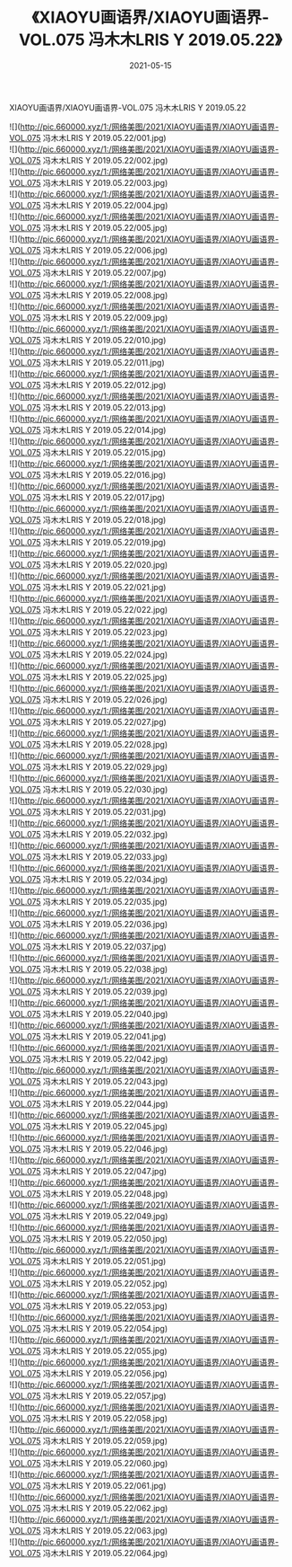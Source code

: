 ﻿---
layout: post
title:  《XIAOYU画语界/XIAOYU画语界-VOL.075 冯木木LRIS Y 2019.05.22》
date:   2021-05-15
img: http://pic.660000.xyz/1:/网络美图/2021/XIAOYU画语界/XIAOYU画语界-VOL.075 冯木木LRIS Y 2019.05.22/000.jpg
categories: [美女, 清纯, 唯美]
---

XIAOYU画语界/XIAOYU画语界-VOL.075 冯木木LRIS Y 2019.05.22

 ![](http://pic.660000.xyz/1:/网络美图/2021/XIAOYU画语界/XIAOYU画语界-VOL.075 冯木木LRIS Y 2019.05.22/001.jpg) <br>![](http://pic.660000.xyz/1:/网络美图/2021/XIAOYU画语界/XIAOYU画语界-VOL.075 冯木木LRIS Y 2019.05.22/002.jpg) <br>![](http://pic.660000.xyz/1:/网络美图/2021/XIAOYU画语界/XIAOYU画语界-VOL.075 冯木木LRIS Y 2019.05.22/003.jpg) <br>![](http://pic.660000.xyz/1:/网络美图/2021/XIAOYU画语界/XIAOYU画语界-VOL.075 冯木木LRIS Y 2019.05.22/004.jpg) <br>![](http://pic.660000.xyz/1:/网络美图/2021/XIAOYU画语界/XIAOYU画语界-VOL.075 冯木木LRIS Y 2019.05.22/005.jpg) <br>![](http://pic.660000.xyz/1:/网络美图/2021/XIAOYU画语界/XIAOYU画语界-VOL.075 冯木木LRIS Y 2019.05.22/006.jpg) <br>![](http://pic.660000.xyz/1:/网络美图/2021/XIAOYU画语界/XIAOYU画语界-VOL.075 冯木木LRIS Y 2019.05.22/007.jpg) <br>![](http://pic.660000.xyz/1:/网络美图/2021/XIAOYU画语界/XIAOYU画语界-VOL.075 冯木木LRIS Y 2019.05.22/008.jpg) <br>![](http://pic.660000.xyz/1:/网络美图/2021/XIAOYU画语界/XIAOYU画语界-VOL.075 冯木木LRIS Y 2019.05.22/009.jpg) <br>![](http://pic.660000.xyz/1:/网络美图/2021/XIAOYU画语界/XIAOYU画语界-VOL.075 冯木木LRIS Y 2019.05.22/010.jpg) <br>![](http://pic.660000.xyz/1:/网络美图/2021/XIAOYU画语界/XIAOYU画语界-VOL.075 冯木木LRIS Y 2019.05.22/011.jpg) <br>![](http://pic.660000.xyz/1:/网络美图/2021/XIAOYU画语界/XIAOYU画语界-VOL.075 冯木木LRIS Y 2019.05.22/012.jpg) <br>![](http://pic.660000.xyz/1:/网络美图/2021/XIAOYU画语界/XIAOYU画语界-VOL.075 冯木木LRIS Y 2019.05.22/013.jpg) <br>![](http://pic.660000.xyz/1:/网络美图/2021/XIAOYU画语界/XIAOYU画语界-VOL.075 冯木木LRIS Y 2019.05.22/014.jpg) <br>![](http://pic.660000.xyz/1:/网络美图/2021/XIAOYU画语界/XIAOYU画语界-VOL.075 冯木木LRIS Y 2019.05.22/015.jpg) <br>![](http://pic.660000.xyz/1:/网络美图/2021/XIAOYU画语界/XIAOYU画语界-VOL.075 冯木木LRIS Y 2019.05.22/016.jpg) <br>![](http://pic.660000.xyz/1:/网络美图/2021/XIAOYU画语界/XIAOYU画语界-VOL.075 冯木木LRIS Y 2019.05.22/017.jpg) <br>![](http://pic.660000.xyz/1:/网络美图/2021/XIAOYU画语界/XIAOYU画语界-VOL.075 冯木木LRIS Y 2019.05.22/018.jpg) <br>![](http://pic.660000.xyz/1:/网络美图/2021/XIAOYU画语界/XIAOYU画语界-VOL.075 冯木木LRIS Y 2019.05.22/019.jpg) <br>![](http://pic.660000.xyz/1:/网络美图/2021/XIAOYU画语界/XIAOYU画语界-VOL.075 冯木木LRIS Y 2019.05.22/020.jpg) <br>![](http://pic.660000.xyz/1:/网络美图/2021/XIAOYU画语界/XIAOYU画语界-VOL.075 冯木木LRIS Y 2019.05.22/021.jpg) <br>![](http://pic.660000.xyz/1:/网络美图/2021/XIAOYU画语界/XIAOYU画语界-VOL.075 冯木木LRIS Y 2019.05.22/022.jpg) <br>![](http://pic.660000.xyz/1:/网络美图/2021/XIAOYU画语界/XIAOYU画语界-VOL.075 冯木木LRIS Y 2019.05.22/023.jpg) <br>![](http://pic.660000.xyz/1:/网络美图/2021/XIAOYU画语界/XIAOYU画语界-VOL.075 冯木木LRIS Y 2019.05.22/024.jpg) <br>![](http://pic.660000.xyz/1:/网络美图/2021/XIAOYU画语界/XIAOYU画语界-VOL.075 冯木木LRIS Y 2019.05.22/025.jpg) <br>![](http://pic.660000.xyz/1:/网络美图/2021/XIAOYU画语界/XIAOYU画语界-VOL.075 冯木木LRIS Y 2019.05.22/026.jpg) <br>![](http://pic.660000.xyz/1:/网络美图/2021/XIAOYU画语界/XIAOYU画语界-VOL.075 冯木木LRIS Y 2019.05.22/027.jpg) <br>![](http://pic.660000.xyz/1:/网络美图/2021/XIAOYU画语界/XIAOYU画语界-VOL.075 冯木木LRIS Y 2019.05.22/028.jpg) <br>![](http://pic.660000.xyz/1:/网络美图/2021/XIAOYU画语界/XIAOYU画语界-VOL.075 冯木木LRIS Y 2019.05.22/029.jpg) <br>![](http://pic.660000.xyz/1:/网络美图/2021/XIAOYU画语界/XIAOYU画语界-VOL.075 冯木木LRIS Y 2019.05.22/030.jpg) <br>![](http://pic.660000.xyz/1:/网络美图/2021/XIAOYU画语界/XIAOYU画语界-VOL.075 冯木木LRIS Y 2019.05.22/031.jpg) <br>![](http://pic.660000.xyz/1:/网络美图/2021/XIAOYU画语界/XIAOYU画语界-VOL.075 冯木木LRIS Y 2019.05.22/032.jpg) <br>![](http://pic.660000.xyz/1:/网络美图/2021/XIAOYU画语界/XIAOYU画语界-VOL.075 冯木木LRIS Y 2019.05.22/033.jpg) <br>![](http://pic.660000.xyz/1:/网络美图/2021/XIAOYU画语界/XIAOYU画语界-VOL.075 冯木木LRIS Y 2019.05.22/034.jpg) <br>![](http://pic.660000.xyz/1:/网络美图/2021/XIAOYU画语界/XIAOYU画语界-VOL.075 冯木木LRIS Y 2019.05.22/035.jpg) <br>![](http://pic.660000.xyz/1:/网络美图/2021/XIAOYU画语界/XIAOYU画语界-VOL.075 冯木木LRIS Y 2019.05.22/036.jpg) <br>![](http://pic.660000.xyz/1:/网络美图/2021/XIAOYU画语界/XIAOYU画语界-VOL.075 冯木木LRIS Y 2019.05.22/037.jpg) <br>![](http://pic.660000.xyz/1:/网络美图/2021/XIAOYU画语界/XIAOYU画语界-VOL.075 冯木木LRIS Y 2019.05.22/038.jpg) <br>![](http://pic.660000.xyz/1:/网络美图/2021/XIAOYU画语界/XIAOYU画语界-VOL.075 冯木木LRIS Y 2019.05.22/039.jpg) <br>![](http://pic.660000.xyz/1:/网络美图/2021/XIAOYU画语界/XIAOYU画语界-VOL.075 冯木木LRIS Y 2019.05.22/040.jpg) <br>![](http://pic.660000.xyz/1:/网络美图/2021/XIAOYU画语界/XIAOYU画语界-VOL.075 冯木木LRIS Y 2019.05.22/041.jpg) <br>![](http://pic.660000.xyz/1:/网络美图/2021/XIAOYU画语界/XIAOYU画语界-VOL.075 冯木木LRIS Y 2019.05.22/042.jpg) <br>![](http://pic.660000.xyz/1:/网络美图/2021/XIAOYU画语界/XIAOYU画语界-VOL.075 冯木木LRIS Y 2019.05.22/043.jpg) <br>![](http://pic.660000.xyz/1:/网络美图/2021/XIAOYU画语界/XIAOYU画语界-VOL.075 冯木木LRIS Y 2019.05.22/044.jpg) <br>![](http://pic.660000.xyz/1:/网络美图/2021/XIAOYU画语界/XIAOYU画语界-VOL.075 冯木木LRIS Y 2019.05.22/045.jpg) <br>![](http://pic.660000.xyz/1:/网络美图/2021/XIAOYU画语界/XIAOYU画语界-VOL.075 冯木木LRIS Y 2019.05.22/046.jpg) <br>![](http://pic.660000.xyz/1:/网络美图/2021/XIAOYU画语界/XIAOYU画语界-VOL.075 冯木木LRIS Y 2019.05.22/047.jpg) <br>![](http://pic.660000.xyz/1:/网络美图/2021/XIAOYU画语界/XIAOYU画语界-VOL.075 冯木木LRIS Y 2019.05.22/048.jpg) <br>![](http://pic.660000.xyz/1:/网络美图/2021/XIAOYU画语界/XIAOYU画语界-VOL.075 冯木木LRIS Y 2019.05.22/049.jpg) <br>![](http://pic.660000.xyz/1:/网络美图/2021/XIAOYU画语界/XIAOYU画语界-VOL.075 冯木木LRIS Y 2019.05.22/050.jpg) <br>![](http://pic.660000.xyz/1:/网络美图/2021/XIAOYU画语界/XIAOYU画语界-VOL.075 冯木木LRIS Y 2019.05.22/051.jpg) <br>![](http://pic.660000.xyz/1:/网络美图/2021/XIAOYU画语界/XIAOYU画语界-VOL.075 冯木木LRIS Y 2019.05.22/052.jpg) <br>![](http://pic.660000.xyz/1:/网络美图/2021/XIAOYU画语界/XIAOYU画语界-VOL.075 冯木木LRIS Y 2019.05.22/053.jpg) <br>![](http://pic.660000.xyz/1:/网络美图/2021/XIAOYU画语界/XIAOYU画语界-VOL.075 冯木木LRIS Y 2019.05.22/054.jpg) <br>![](http://pic.660000.xyz/1:/网络美图/2021/XIAOYU画语界/XIAOYU画语界-VOL.075 冯木木LRIS Y 2019.05.22/055.jpg) <br>![](http://pic.660000.xyz/1:/网络美图/2021/XIAOYU画语界/XIAOYU画语界-VOL.075 冯木木LRIS Y 2019.05.22/056.jpg) <br>![](http://pic.660000.xyz/1:/网络美图/2021/XIAOYU画语界/XIAOYU画语界-VOL.075 冯木木LRIS Y 2019.05.22/057.jpg) <br>![](http://pic.660000.xyz/1:/网络美图/2021/XIAOYU画语界/XIAOYU画语界-VOL.075 冯木木LRIS Y 2019.05.22/058.jpg) <br>![](http://pic.660000.xyz/1:/网络美图/2021/XIAOYU画语界/XIAOYU画语界-VOL.075 冯木木LRIS Y 2019.05.22/059.jpg) <br>![](http://pic.660000.xyz/1:/网络美图/2021/XIAOYU画语界/XIAOYU画语界-VOL.075 冯木木LRIS Y 2019.05.22/060.jpg) <br>![](http://pic.660000.xyz/1:/网络美图/2021/XIAOYU画语界/XIAOYU画语界-VOL.075 冯木木LRIS Y 2019.05.22/061.jpg) <br>![](http://pic.660000.xyz/1:/网络美图/2021/XIAOYU画语界/XIAOYU画语界-VOL.075 冯木木LRIS Y 2019.05.22/062.jpg) <br>![](http://pic.660000.xyz/1:/网络美图/2021/XIAOYU画语界/XIAOYU画语界-VOL.075 冯木木LRIS Y 2019.05.22/063.jpg) <br>![](http://pic.660000.xyz/1:/网络美图/2021/XIAOYU画语界/XIAOYU画语界-VOL.075 冯木木LRIS Y 2019.05.22/064.jpg) <br>